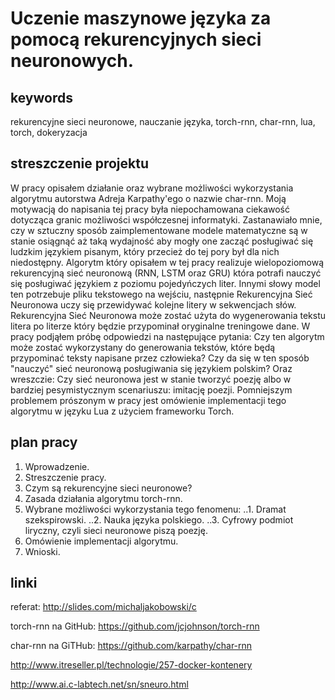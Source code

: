 # Uczenie maszynowe języka za pomocą rekurencyjnych sieci neuronowych.

## keywords
rekurencyjne sieci neuronowe, nauczanie języka, torch-rnn, char-rnn, lua, torch, dokeryzacja

## streszczenie projektu
W pracy opisałem działanie oraz wybrane możliwości wykorzystania algorytmu autorstwa Adreja Karpathy'ego o nazwie char-rnn. Moją motywacją do napisania tej pracy była niepochamowana ciekawość dotycząca granic możliwości współczesnej informatyki. Zastanawiało mnie, czy w sztuczny sposób zaimplementowane modele matematyczne są w stanie osiągnąć aż taką wydajność aby mogły one zacząć posługiwać się ludzkim językiem pisanym, który przecież do tej pory był dla nich niedostępny. Algorytm który opisałem w tej pracy realizuje wielopoziomową rekurencyjną sieć neuronową (RNN, LSTM oraz GRU) która potrafi nauczyć się posługiwać językiem z poziomu pojedyńczych liter. Innymi słowy model ten potrzebuje pliku tekstowego na wejściu, następnie Rekurencyjna Sieć Neuronowa uczy się przewidywać kolejne litery w sekwencjach słów. Rekurencyjna Sieć Neuronowa może zostać użyta do wygenerowania tekstu litera po literze który będzie przypominał oryginalne treningowe dane. W pracy podjąłem próbę odpowiedzi na następujące pytania: Czy ten algorytm może zostać wykorzystany do generowania tekstów, które będą przypominać teksty napisane przez człowieka? Czy da się w ten sposób "nauczyć" sieć neuronową posługiwania się językiem polskim? Oraz wreszczie: Czy sieć neuronowa jest w stanie tworzyć poezję albo w bardziej pesymistycznym scenariuszu: imitację poezji. Pomniejszym problemem prószonym w pracy jest omówienie implementacji tego algorytmu w języku Lua z użyciem frameworku Torch. 

## plan pracy
1. Wprowadzenie.
2. Streszczenie pracy.
3. Czym są rekurencyjne sieci neuronowe?
4. Zasada działania algorytmu torch-rnn.
5. Wybrane możliwości wykorzystania tego fenomenu:
..1. Dramat szekspirowski.
..2. Nauka języka polskiego.
..3. Cyfrowy podmiot liryczny, czyli sieci neuronowe piszą poezję.
6. Omówienie implementacji algorytmu.
7. Wnioski.


## linki
referat: http://slides.com/michaljakobowski/c

torch-rnn na GitHub: https://github.com/jcjohnson/torch-rnn

char-rnn na GiTHub: https://github.com/karpathy/char-rnn

http://www.itreseller.pl/technologie/257-docker-kontenery

http://www.ai.c-labtech.net/sn/sneuro.html

